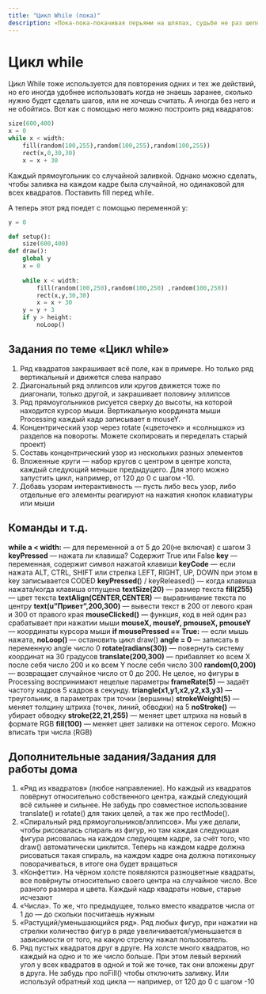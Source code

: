 ```yaml
---
title: "Цикл While (пока)"
description: «Пока-пока-покачивая перьями на шляпах, судьбе не раз шепнём: „Мерси боку“»
---
```


# Цикл while


Цикл While тоже используется для повторения одних и тех же действий, но его иногда удобнее использовать когда не знаешь заранее, сколько нужно будет сделать шагов, или не хочешь считать. А иногда без него и не обойтись. Вот как с помощью него можно построить ряд квадратов:
```python
size(600,400)
x = 0  
while x < width:
    fill(random(100,255),random(100,255),random(100,255))
    rect(x,0,30,30)
    x = x + 30
```
Каждый прямоугольник со случайной заливкой. Однако можно сделать, чтобы заливка на каждом кадре была случайной, но одинаковой для всех квадратов. Поставить fill перед while.

А теперь этот ряд поедет с помощью переменной y:

```python
y = 0

def setup():
    size(600,400)
def draw():
    global y
    x = 0
    
    while x < width:
        fill(random(100,250),random(100,250) ,random(100,250))
        rect(x,y,30,30)
        x = x + 30
    y = y + 3
    if y > height:
        noLoop()
```


## Задания по теме «Цикл while»

1. Ряд квадратов закрашивает всё поле, как в примере. Но только ряд вертикальный и движется слева направо
2. Диагональный ряд эллипсов или кругов движется тоже по диагонали, только другой, и закрашивает половину эллипсов
3. Ряд прямоугольников рисуется сверху до высоты, на которой находится курсор мыши. Вертикальную координата мыши Processing каждый кадр записывает в mouseY.
4. Концентрический узор через rotate («цветочек» и «солнышко» из разделов на повороты. Можете скопировать и переделать старый проект)
5. Составь концентрический узор из нескольких разных элементов
6. Вложенные круги — набор кругов с центром в центре холста, каждый следующий меньше предыдущего. Для этого можно запустить цикл, например, от 120 до 0 с шагом -10.
7. Добавь узорам интерактивность — пусть либо весь узор, либо отдельные его элементы реагируют на нажатия кнопок клавиатуры или мыши

## Команды и т.д.

**while a < width:** — для переменной  a от 5 до 20(не включая) с шагом 3
**keyPressed** — нажата ли клавиша? Содержит True или False
**key** — переменная, содержит символ нажатой клавиши
**keyCode** —  если нажата ALT, CTRL, SHIFT или стрелка LEFT, RIGHT, UP, DOWN
при этом в key записывается CODED
**keyPressed(**) / keyReleased() — когда клавиша нажата/когда клавиша отпущена
**textSize(20)** — размер текста
**fill(255)** — цвет текста
**textAlign(CENTER,CENTER)** — выравнивание текста по центру
**text(u”Привет”,200,300)** — вывести текст в 200 от левого края и 300 от правого края
**mouseClicked()** — функция, код в ней один раз срабатывает при нажатии мыши
**mouseX, mouseY, pmouseX, pmouseY** — координаты курсора мыши
**if mousePressed == True:** — если мышь нажата,
         **noLoop()** — остановить цикл draw()
**angle = 0** — записать в переменную angle число 0
**rotate(radians(30))** — повернуть систему координат на 30 градусов
**translate(200,300)** — прибавляет ко всем X после себя число 200 и ко всем Y после себя число 300
**random(0,200)** — возвращает случайное число от 0 до 200. Не целое, но фигуры в Processing воспринимают нецелые параметры
**frameRate(5)** — задаёт частоту кадров 5 кадров в секунду.
**triangle(x1,y1,x2,y2,x3,y3)** — треугольник, в параметрах три точки (вершины)
**strokeWeight(5)** — меняет толщину штриха (точек, линий, обводки) на 5
**noStroke()** — убирает обводку
**stroke(22,21,255)** — меняет цвет штриха на новый в формате RGB
**fill(100)** — меняет цвет заливки на оттенок серого. Можно вписать три числа (RGB)

## Дополнительные задания/Задания для работы дома

1. «Ряд из квадратов» (любое направление). Но каждый из квадратов повёрнут относительно собственного центра, каждый следующий всё сильнее и сильнее. Не забудь про совместное использование translate() и rotate() для таких целей, а так же про rectMode().
2. «Спиральный ряд прямоугольников/эллипсов». Мы уже делали, чтобы рисовалась спираль из фигур, но там каждая следующая фигура рисовалась на каждом следующем кадре, за счёт того, что draw() автоматически циклится. Теперь на каждом кадре должна рисоваться такая спираль, на каждом кадре она должна потихоньку поворачиваться, в итоге она будет вращаться
3. «Конфетти». На чёрном холсте появляются разноцветные квадраты, все повёрнуты относительно своего центра на случайное число. Все разного размера и цвета. Каждый кадр квадраты новые, старые исчезают
4. «Числа». То же, что предыдущее, только вместо квадратов числа от 1 до — до скольки посчитаешь нужным
5. «Растущий/уменьшающийся ряд». Ряд любых фигур, при нажатии на стрелки количество фигур в ряде увеличивается/уменьшается в зависимости от того, на какую стрелку нажал пользователь.
6. Ряд пустых квадратов друг в друге. На холсте много квадратов, но каждый на одно и то же число больше. При этом левый верхний угол у всех квадратов в одной и той же точке, так они вложены друг в друга. Не забудь про noFill() чтобы отключить заливку. Или используй обратный ход цикла — например, от 120 до 0 с шагом -10

